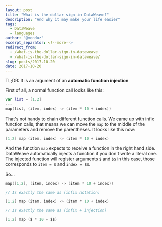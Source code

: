 ```yaml
---
layout: post
title: "What is the dollar sign in DataWeave?"
description: "And why it may make your life easier"
tags:
  - DataWeave
  - languages
author: "@menduz"
excerpt_separator: <!--more-->
redirect_from:
  - /what-is-the-dollar-sign-in-dataweave
  - /what-is-the-dollar-sign-in-dataweave/
slug: posts/2017.10.20
date: 2017-10-20
---
```


TL;DR: It is an argument of an **automatic function injection**

<!--more-->

First of all, a normal function call looks like this:

```kotlin
var list = [1,2]
---
map(list, (item, index) -> (item * 10 + index))
```

That's not handy to chain different function calls. We came up with infix function calls, that means we can move the `map` to the middle of the parameters and remove the parentheses. It looks like this now:

```kotlin
[1,2] map (item, index) -> (item * 10 + index)
```

And the function `map` expects to receive a function in the right hand side. DataWeave automatically injects a function if you don't write a literal one. The injected function will register arguments `$` and `$$` in this case, those corresponds to `item = $` and `index = $$`.  

So...

```kotlin
map([1,2], (item, index) -> (item * 10 + index))

// Is exactly the same as (infix notation)

[1,2] map (item, index) -> (item * 10 + index)

// Is exactly the same as (infix + injection)

[1,2] map ($ * 10 + $$)
```